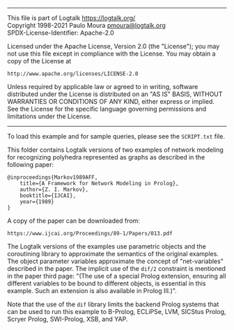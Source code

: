 ________________________________________________________________________

This file is part of Logtalk <https://logtalk.org/>  
Copyright 1998-2021 Paulo Moura <pmoura@logtalk.org>  
SPDX-License-Identifier: Apache-2.0

Licensed under the Apache License, Version 2.0 (the "License");
you may not use this file except in compliance with the License.
You may obtain a copy of the License at

    http://www.apache.org/licenses/LICENSE-2.0

Unless required by applicable law or agreed to in writing, software
distributed under the License is distributed on an "AS IS" BASIS,
WITHOUT WARRANTIES OR CONDITIONS OF ANY KIND, either express or implied.
See the License for the specific language governing permissions and
limitations under the License.
________________________________________________________________________


To load this example and for sample queries, please see the `SCRIPT.txt` file.

This folder contains Logtalk versions of two examples of network modeling
for recognizing polyhedra represented as graphs as described in the following
paper:

	@inproceedings{Markov1989AFF,
		title={A Framework for Network Modeling in Prolog},
		author={Z. I. Markov},
		booktitle={IJCAI},
		year={1989}
	}

A copy of the paper can be downloaded from:

	https://www.ijcai.org/Proceedings/89-1/Papers/013.pdf

The Logtalk versions of the examples use parametric objects and the
coroutining library to approximate the semantics of the original examples.
The object parameter variables approximate the concept of "net-variables"
described in the paper. The implicit use of the `dif/2` constraint is
mentioned in the paper third page: "(The use of a special Prolog extension,
ensuring all different variables to be bound to different objects, is
essential in this example. Such an extension is also available in
Prolog III.)".

Note that the use of the `dif` library limits the backend Prolog systems
that can be used to run this example to B-Prolog, ECLiPSe, LVM, SICStus
Prolog, Scryer Prolog, SWI-Prolog, XSB, and YAP.
